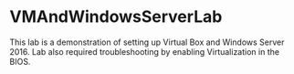 # VMAndWindowsServerLab
This lab is a demonstration of setting up Virtual Box and Windows Server 2016. Lab also required troubleshooting by enabling Virtualization in the BIOS.
